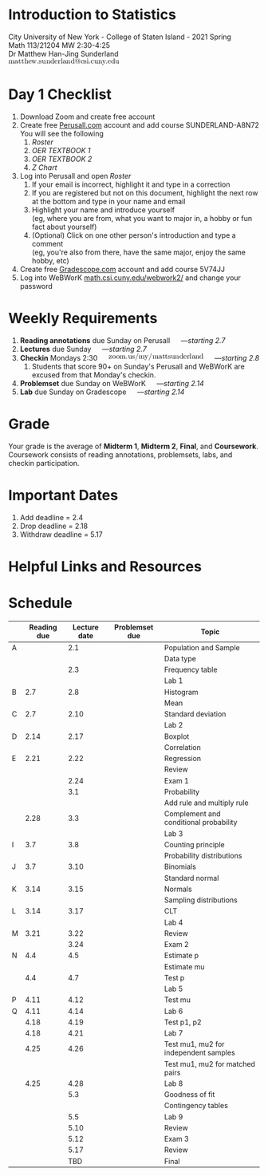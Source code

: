 # Introduction to Statistics
City University of New York - College of Staten Island - 2021 Spring  
Math 113/21204 MW 2:30-4:25  
Dr Matthew Han-Jing Sunderland  
![other](../other2.png)


# Day 1 Checklist
1. Download Zoom and create free account
1. Create free [Perusall.com](https://www.perusall.com) account and add course SUNDERLAND-A8N72  
   You will see the following
   1. *Roster*
   1. *OER TEXTBOOK 1*
   1. *OER TEXTBOOK 2*
   1. *Z Chart*
1. Log into Perusall and open *Roster*
   1. If your email is incorrect, highlight it and type in a correction
   1. If you are registered but not on this document, highlight the next row at the bottom and type in your name and email
   1. Highlight your name and introduce yourself  
      (eg, where you are from, what you want to major in, a hobby or fun fact about yourself)
   1. (Optional) Click on one other person's introduction and type a comment  
      (eg, you're also from there, have the same major, enjoy the same hobby, etc)
1. Create free [Gradescope.com](https://www.gradescope.com) account and add course 5V74JJ  
1. Log into WeBWorK [math.csi.cuny.edu/webwork2/](https://www.math.csi.cuny.edu/webwork2/Math113_21204_Sunderland_S21/) and change your password

# Weekly Requirements
1. **Reading annotations** due Sunday on Perusall &emsp; —*starting 2.7*
1. **Lectures** due Sunday &emsp; —*starting 2.7*
1. **Checkin** Mondays 2:30  &emsp; ![other](../other.png) &emsp; —*starting 2.8*
   1. Students that score 90+ on Sunday's Perusall and WeBWorK are excused from that Monday's checkin.
1. **Problemset** due Sunday on WeBWorK &emsp; —*starting 2.14*
1. **Lab** due Sunday on Gradescope &emsp; —*starting 2.14*

# Grade
Your grade is the average of **Midterm 1**, **Midterm 2**, **Final**, and **Coursework**.  
Coursework consists of reading annotations, problemsets, labs, and checkin participation.

# Important Dates
1. Add deadline = 2.4
1. Drop deadline = 2.18
1. Withdraw deadline = 5.17

# Helpful Links and Resources


# Schedule
|   | Reading due | Lecture date | Problemset due | Topic |
| - | ---- | ---- | - | - |
| A |      | 2.1  |  | Population and Sample |
|   |      |      |  | Data type |
|   |      | 2.3  |  | Frequency table |
|   |      |      |  | Lab 1 |
| B | 2.7  | 2.8  |  | Histogram |
|   |      |      |  | Mean |
| C | 2.7  | 2.10 |  | Standard deviation |
|   |      |      |  | Lab 2 |
| D | 2.14 | 2.17 |  | Boxplot |
|   |      |      |  | Correlation |
| E | 2.21 | 2.22 |  | Regression |
|   |      |      |  | Review |
|   |      | 2.24 |  | Exam 1 |
|   |      | 3.1  |  | Probability |
|   |      |      |  | Add rule and multiply rule |
|   | 2.28 | 3.3  |  | Complement and conditional probability |
|   |      |      |  | Lab 3 |
| I | 3.7  | 3.8  |  | Counting principle |
|   |      |      |  | Probability distributions |
| J | 3.7  | 3.10 |  | Binomials |
|   |      |      |  | Standard normal |
| K | 3.14 | 3.15 |  | Normals |
|   |      |      |  | Sampling distributions |
| L | 3.14 | 3.17 |  | CLT |
|   |      |      |  | Lab 4 |
| M | 3.21 | 3.22 |  | Review |
|   |      | 3.24 |  | Exam 2 |
| N | 4.4  | 4.5  |  | Estimate p |
|   |      |      |  | Estimate mu |
|   | 4.4  | 4.7  |  | Test p |
|   |      |      |  | Lab 5 |
| P | 4.11 | 4.12 |  | Test mu |
| Q | 4.11 | 4.14 |  | Lab 6 |
|   | 4.18 | 4.19 |  | Test p1, p2 |
|   | 4.18 | 4.21 |  | Lab 7 |
|   | 4.25 | 4.26 |  | Test mu1, mu2 for independent samples |
|   |      |      |  | Test mu1, mu2 for matched pairs |
|   | 4.25 | 4.28 |  | Lab 8 |
|   |      | 5.3  |  | Goodness of fit |
|   |      |      |  | Contingency tables |
|   |      | 5.5  |  | Lab 9 |
|   |      | 5.10 |  | Review |
|   |      | 5.12 |  | Exam 3 |
|   |      | 5.17 |  | Review |
|   |      | TBD  |  | Final |

<!--
# Reading and Lecture Schedule
By each Sunday below

1. Go to [Perusall.com](https://www.perusall.com) and **do the reading**. Make the minimum number of annotations:
    1. Highlight interesting passages and type in comments and questions
    1. Click on classmates' highlights and add to the discussion
    1. Click on the instructor's highlights (if any) and add to the discussion.
1. **Watch the recordings** linked below
1. **Review the notes** linked below

`A`. (2.7) [Recording 1] [2] [3] [Notes 1] [2] [3]  
`B`. (2.7)  
`C`. (2.14)  
`D`. (2.14)  
`E`. (2.21)  
`F`. (2.21)  
`G`. (2.28)  
`H`. (2.28)  
`A-G`. (2.28) Midterm 1  
`I`. (3.7)  
`J`. (3.7)  
`K`. (3.14)  
`L`. (3.14)  
`M`. (3.21)  
`N`. (3.21)  
`H-N`. (3.28) Midterm 2  
`O`. (4.7)  
`P`. (4.7)  
`Q`. (4.11)  
`R`. (4.11)  
`S`. (4.18)  
`T`. (4.18)  
`U`. (4.25)  
`V`. (4.25)  
`W`. (5.2)  
`X`. (5.2)  
`Y`. (5.9)  
`Z`. (5.9)  
`A-Z`. (TBD) Final  

# Lab and Problem Set Schedule
By each Sunday below

1. Go to [WeBWorK](https://www.math.csi.cuny.edu/webwork2/) and **do the problemset**
1. **Do the lab** linked below
    * If it is a Jupyter notebook:
        1. Wait for the notebook to load (server can take up to 5 minutes to spin up)
        1. Complete the lab
        1. Save your completed lab as a PDF and submit to *Gradescope*. Directions included at end of each jupyter lab
    * If the lab is a PDF worksheet:
        1. Download the worksheet to your computer
        1. Open it in a program that lets you mark it up (eg, macOS Preview, Notability, etc)
        1. Complete the worksheet
        1. Save your completed lab as a PDF and submit to *Gradescope*

`AB`. (2.14) https://mybinder.org/v2/gh/anniebmcc/pycalclab/master?filepath=mat301a.ipynb  
`CD`. (2.21)  
`EF`. (2.28)  
`GH`. (3.7)  
`IJ`. (3.14)  
`KL`. (3.21)  
`MN`. (3.28)  
`OP`. (4.11)  
`QR`. (4.18)  
`ST`. (4.25)  
`UV`. (5.2)  
`WX`. (5.9)  
`YZ`. (5.16)  

# Webwork Exam Tips

1. Go to "Homework Sets" and **click "Take Midterm 1 test" to take or retake Midterm 1**.
1. Click "Midterm 1 (test 1)" to review previous attempt 1, click "Midterm 1 (test 2)" to review previous attempt 2, etc.

![Click "Take Midterm 1 test" to take or retake Midterm 1. Click "Midterm 1 (test 1)" to review previous attempt (attempt 1)](../webwork1.png)

3. Answers are saved automatically when you type them. After you have typed in your answer to one problem, just click on the next problem you want to do.
1. Click "preview" to see messages, if any, about the format of your answer.
1. **DO NOT click "grade" until done with ALL questions.**

![Answers are saved automatically when you type them. Click "preview" to see any helpful messages. DO NOT click "grade" until done with ALL questions.](../webwork2.png)

6. A yellow banner means this attempt is already submitted: no changes are possible. You may review your recorded answers and the correct answers for this attempt. To retake the exam, go back to the "Homework sets" page.

![Yellow banner means this attempt is already submitted, no changes are possible.](../webwork3.png)
-->
